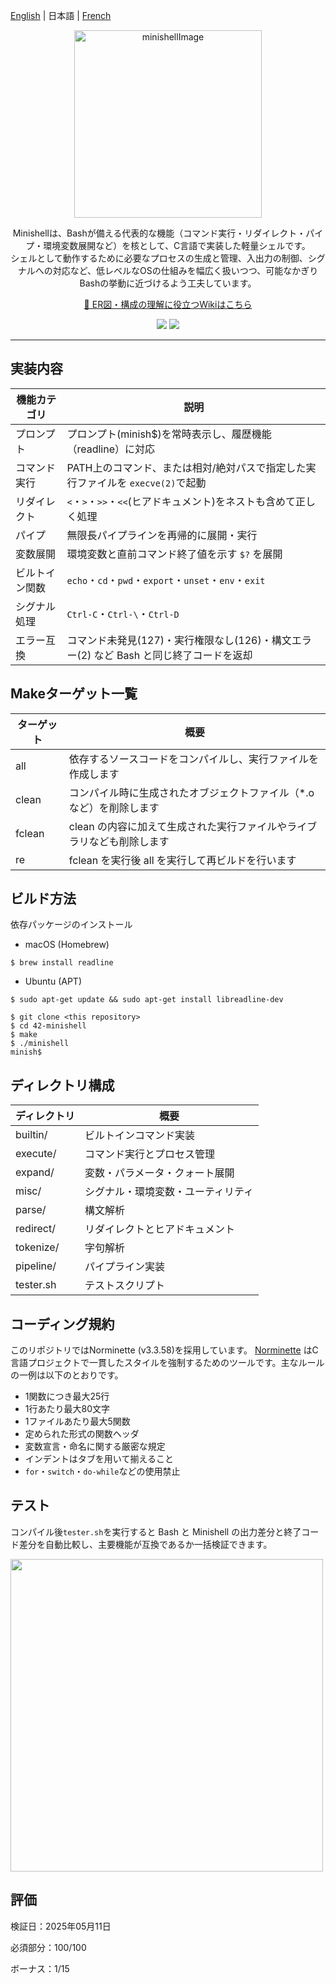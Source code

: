 [English](./README_en.md) | 日本語 | [French](./README_fr.md)

<p align="center">
  <picture>
    <img height="300" alt="minishellImage" src="https://github.com/user-attachments/assets/6753f61f-15b6-4d17-bcad-bad4a277fb19">
    
  </picture>
</p>

<p align="center">
Minishellは、Bashが備える代表的な機能（コマンド実行・リダイレクト・パイプ・環境変数展開など）を核として、C言語で実装した軽量シェルです。<br>
シェルとして動作するために必要なプロセスの生成と管理、入出力の制御、シグナルへの対応など、低レベルなOSの仕組みを幅広く扱いつつ、可能なかぎりBashの挙動に近づけるよう工夫しています。
</p>

<p align="center">
  <a href="https://github.com/liqsuq/42-minishell/wiki">🐚 ER図・構成の理解に役立つWikiはこちら</a>
</p>

<p align="center">
  <img src="https://img.shields.io/badge/-C-213a70.svg?logo=C&style=flat">
  <img src="https://img.shields.io/badge/-Linux-ea5520.svg?logo=linux&style=flat">
</p>

<hr>

## 実装内容

| 機能カテゴリ | 説明 |
|-----------|---------------------------------------------------------------------|
| プロンプト   | 	プロンプト(minish$)を常時表示し、履歴機能（readline）に対応 |
| コマンド実行      | PATH上のコマンド、または相対/絶対パスで指定した実行ファイルを `execve(2)`で起動 |
| リダイレクト    | `<`・`>`・`>>`・`<<`(ヒアドキュメント)をネストも含めて正しく処理 |
| パイプ | 無限長パイプラインを再帰的に展開・実行 |
| 変数展開   | 環境変数と直前コマンド終了値を示す `$?` を展開 |
| ビルトイン関数     | `echo`・`cd`・`pwd`・`export`・`unset`・`env`・`exit` |
| シグナル処理   | `Ctrl-C`・`Ctrl-\`・`Ctrl-D` |
| エラー互換 | コマンド未発見(127)・実行権限なし(126)・構文エラー(2) など Bash と同じ終了コードを返却 |

## Makeターゲット一覧
| ターゲット | 概要 |
|-----------|-------------------------------------------------|
| all | 依存するソースコードをコンパイルし、実行ファイルを作成します |
| clean | コンパイル時に生成されたオブジェクトファイル（*.o など）を削除します |
| fclean | clean の内容に加えて生成された実行ファイルやライブラリなども削除します |
| re | fclean を実行後 all を実行して再ビルドを行います |

## ビルド方法
依存パッケージのインストール
- macOS (Homebrew)
```
$ brew install readline
```
- Ubuntu (APT)
```
$ sudo apt-get update && sudo apt-get install libreadline-dev
```
```
$ git clone <this repository>
$ cd 42-minishell
$ make
$ ./minishell
minish$
```

## ディレクトリ構成
| ディレクトリ | 概要 |
|------------|----------------------------------|
| builtin/   | ビルトインコマンド実装 |
| execute/   | コマンド実行とプロセス管理 |
| expand/    | 変数・パラメータ・クォート展開 |
| misc/      | シグナル・環境変数・ユーティリティ |
| parse/     | 構文解析 |
| redirect/  | リダイレクトとヒアドキュメント |
| tokenize/  | 字句解析 |
| pipeline/  | パイプライン実装 |
| tester.sh  | テストスクリプト |

## コーディング規約
このリポジトリではNorminette (v3.3.58)を採用しています。
[Norminette](https://github.com/42School/norminette)
はC言語プロジェクトで一貫したスタイルを強制するためのツールです。主なルールの一例は以下のとおりです。

- 1関数につき最大25行
- 1行あたり最大80文字
- 1ファイルあたり最大5関数
- 定められた形式の関数ヘッダ
- 変数宣言・命名に関する厳密な規定
- インデントはタブを用いて揃えること
- `for`・`switch`・`do-while`などの使用禁止
  
## テスト
コンパイル後`tester.sh`を実行すると Bash と Minishell の出力差分と終了コード差分を自動比較し、主要機能が互換であるか一括検証できます。
<p align="left">
  <img src="https://github.com/user-attachments/assets/acb01f2c-5a10-4465-86d0-332571e75438" height="500">
</p>

## 評価

検証日：2025年05月11日

必須部分：100/100

ボーナス：1/15

